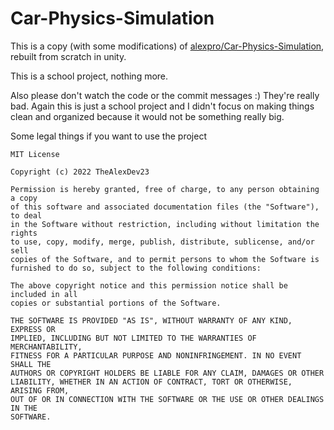 # Car-Physics-Simulation
This is a copy (with some modifications) of [alexpro/Car-Physics-Simulation](https://github.com/alexpro0230/Car-Physcis-Simulation), rebuilt from scratch in unity.

This is a school project, nothing more.

Also please don't watch the code or the commit messages :) They're really bad. Again this is just a school project and I didn't focus on making things clean and organized because it would not be something really big.

Some legal things if you want to use the project

```
MIT License

Copyright (c) 2022 TheAlexDev23

Permission is hereby granted, free of charge, to any person obtaining a copy
of this software and associated documentation files (the "Software"), to deal
in the Software without restriction, including without limitation the rights
to use, copy, modify, merge, publish, distribute, sublicense, and/or sell
copies of the Software, and to permit persons to whom the Software is
furnished to do so, subject to the following conditions:

The above copyright notice and this permission notice shall be included in all
copies or substantial portions of the Software.

THE SOFTWARE IS PROVIDED "AS IS", WITHOUT WARRANTY OF ANY KIND, EXPRESS OR
IMPLIED, INCLUDING BUT NOT LIMITED TO THE WARRANTIES OF MERCHANTABILITY,
FITNESS FOR A PARTICULAR PURPOSE AND NONINFRINGEMENT. IN NO EVENT SHALL THE
AUTHORS OR COPYRIGHT HOLDERS BE LIABLE FOR ANY CLAIM, DAMAGES OR OTHER
LIABILITY, WHETHER IN AN ACTION OF CONTRACT, TORT OR OTHERWISE, ARISING FROM,
OUT OF OR IN CONNECTION WITH THE SOFTWARE OR THE USE OR OTHER DEALINGS IN THE
SOFTWARE.
```

